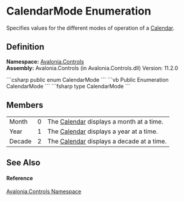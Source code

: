 # CalendarMode Enumeration


Specifies values for the different modes of operation of a <a href="T_Avalonia_Controls_Calendar">Calendar</a>.



## Definition
**Namespace:** <a href="N_Avalonia_Controls">Avalonia.Controls</a>  
**Assembly:** Avalonia.Controls (in Avalonia.Controls.dll) Version: 11.2.0

<Tabs groupId="api-code-preview">
<TabItem value="csharp" label="C#">
```csharp
public enum CalendarMode
```
</TabItem>
<TabItem value="vb" label="VB">
```vb
Public Enumeration CalendarMode
```
</TabItem>
<TabItem value="fsharp" label="F#">
```fsharp
type CalendarMode
```
</TabItem>
</Tabs>



## Members
<table>
<tr>
<td>Month</td>
<td>0</td>
<td>The <a href="T_Avalonia_Controls_Calendar">Calendar</a> displays a month at a time.</td>
</tr>
<tr>
<td>Year</td>
<td>1</td>
<td>The <a href="T_Avalonia_Controls_Calendar">Calendar</a> displays a year at a time.</td>
</tr>
<tr>
<td>Decade</td>
<td>2</td>
<td>The <a href="T_Avalonia_Controls_Calendar">Calendar</a> displays a decade at a time.</td>
</tr>
</table>

## See Also


#### Reference
<a href="N_Avalonia_Controls">Avalonia.Controls Namespace</a>  
